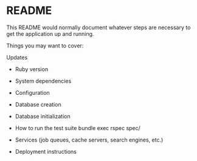 # README

This README would normally document whatever steps are necessary to get the
application up and running.

Things you may want to cover:

Updates

* Ruby version

* System dependencies




* Configuration

* Database creation

* Database initialization

* How to run the test suite
  bundle exec rspec spec/

* Services (job queues, cache servers, search engines, etc.)

* Deployment instructions
